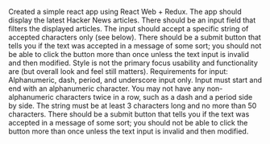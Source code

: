 Created a simple react app using React Web + Redux. The app should display the latest Hacker News articles. There should be an input field that filters the displayed articles. The input should accept a specific string of accepted characters only (see below). There should be a submit button that tells you if the text was accepted in a message of some sort; you should not be able to click the button more than once unless the text input is invalid and then modified. Style is not the primary focus usability and functionality are (but overall look and feel still matters).  Requirements for input: Alphanumeric, dash, period, and underscore input only. Input must start and end with an alphanumeric character. You may not have any non-alphanumeric characters twice in a row, such as a dash and a period side by side. The string must be at least 3 characters long and no more than 50 characters.  There should be a submit button that tells you if the text was accepted in a message of some sort; you should not be able to click the button more than once unless the text input is invalid and then modified.
